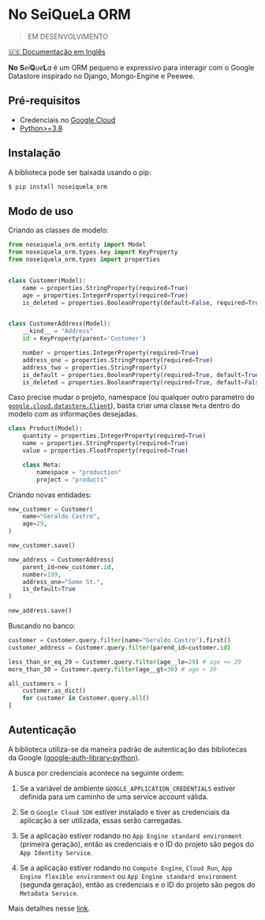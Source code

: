 # No SeiQueLa ORM

> EM DESENVOLVIMENTO

[🇺🇸 Documentação em Inglês](/README.md)

**No** **S***ei***Q***ue***L***a* é um ORM pequeno e expressivo para interagir com o Google Datastore inspirado no Django, Mongo-Engine e Peewee.


## Pré-requisitos

- Credenciais no [Google Cloud](https://cloud.google.com/)
- [Python>=3.8](https://www.python.org/downloads/)

## Instalação

A biblioteca pode ser baixada usando o pip:

```bash
$ pip install noseiquela_orm
```

## Modo de uso

Criando as classes de modelo:

```python
from noseiquela_orm.entity import Model
from noseiquela_orm.types.key import KeyProperty
from noseiquela_orm.types import properties


class Customer(Model):
    name = properties.StringProperty(required=True)
    age = properties.IntegerProperty(required=True)
    is_deleted = properties.BooleanProperty(default=False, required=True)


class CustomerAddress(Model):
    __kind__ = "Address"
    id = KeyProperty(parent='Customer')

    number = properties.IntegerProperty(required=True)
    address_one = properties.StringProperty(required=True)
    address_two = properties.StringProperty()
    is_default = properties.BooleanProperty(required=True, default=True)
    is_deleted = properties.BooleanProperty(required=True, default=False)
```

Caso precise mudar o projeto, namespace (ou qualquer outro parametro do [`google.cloud.datastore.Client`](https://googleapis.dev/python/datastore/latest/client.html)), basta criar uma classe `Meta` dentro do modelo com as informações desejadas.

```python
class Product(Model):
    quantity = properties.IntegerProperty(required=True)
    name = properties.StringProperty(required=True)
    value = properties.FloatProperty(required=True)

    class Meta:
        namespace = "production"
        project = "products"
```

Criando novas entidades:

```python
new_customer = Customer(
    name="Geraldo Castro",
    age=29,
)

new_customer.save()

new_address = CustomerAddress(
    parent_id=new_customer.id,
    number=199,
    address_one="Some St.",
    is_default=True
)

new_address.save()
```

Buscando no banco:

```python
customer = Customer.query.filter(name="Geraldo Castro").first()
customer_address = Customer.query.filter(parend_id=customer.id)

less_than_or_eq_29 = Customer.query.filter(age__le=29) # age <= 29
more_than_30 = Customer.query.filter(age__gt=30) # age > 30

all_customers = [
    customer.as_dict()
    for customer in Customer.query.all()
]
```

## Autenticação

A biblioteca utiliza-se da maneira padrão de autenticação das bibliotecas da Google ([google-auth-library-python](https://github.com/googleapis/google-auth-library-python)).

A busca por credenciais acontece na seguinte ordem:

1. Se a variável de ambiente `GOOGLE_APPLICATION_CREDENTIALS` estiver definida para um caminho de uma service account válida.

2. Se o `Google Cloud SDK` estiver instalado e tiver as credenciais da aplicação a ser utilizada, essas serão carregadas.

3. Se a aplicação estiver rodando no `App Engine standard environment` (primeira geração), então as credenciais e o ID do projeto são pegos do `App Identity Service`.

4. Se a aplicação estiver rodando no `Compute Engine`, `Cloud Run`, `App Engine flexible environment` ou `App Engine standard environment` (segunda geração), então as credenciais e o ID do projeto são pegos do `Metadata Service`.

Mais detalhes nesse [link](https://github.com/googleapis/google-auth-library-python/blob/main/google/auth/_default.py#L356).


